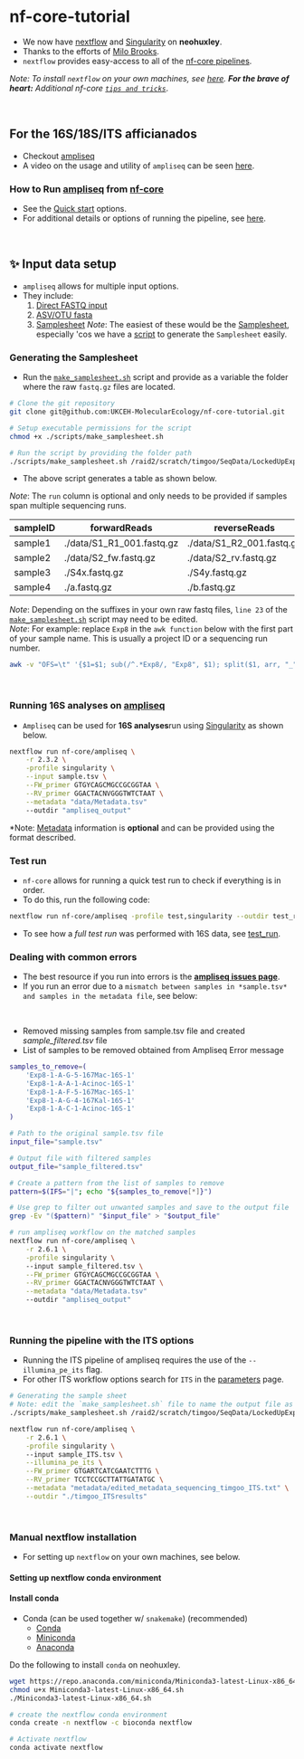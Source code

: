 # nf-core-tutorial
 - We now have [nextflow](https://www.nextflow.io/) and [Singularity](https://osf.io/k89fh/wiki/Singularity/) on **neohuxley**.
 - Thanks to the efforts of [Milo Brooks](https://www.ceh.ac.uk/staff/milo-brooks).
 - `nextflow` provides easy-access to all of the [nf-core pipelines](https://nf-co.re/pipelines).

*Note: To install `nextflow` on your own machines, see [here](https://github.com/UKCEH-MolecularEcology/nf-core-tutorial/edit/main/README.md#manual-nextflow-installation). **For the brave of heart:** Additional nf-core [`tips and tricks`](https://nf-co.re/docs/usage/introduction#tips-and-tricks)*.

&nbsp;
## For the 16S/18S/ITS afficianados
 - Checkout [ampliseq](https://nf-ccarbon&empso.re/ampliseq/2.6.1)
 - A video on the usage and utility of `ampliseq` can be seen [here](https://youtu.be/a0VOEeAvETs).
&nbsp;
### How to Run [ampliseq](https://nf-ccarbon&empso.re/ampliseq/2.6.1) from [nf-core](https://nf-co.re/)
 - See the [Quick start](https://nf-co.re/ampliseq/2.6.1/docs/usage#quick-start) options. 
 - For additional details or options of running the pipeline, see [here](https://nf-co.re/ampliseq/2.6.1/docs/usage#running-the-pipeline).

&nbsp;
## :sparkles: Input data setup
 - `ampliseq` allows for multiple input options.
 - They include:
     1. [Direct FASTQ input](https://nf-co.re/ampliseq/2.6.1/docs/usage#direct-fastq-input)
     2. [ASV/OTU fasta](https://nf-co.re/ampliseq/2.6.1/docs/usage#asvotu-fasta-input)
     3. [Samplesheet](https://nf-co.re/ampliseq/2.6.1/docs/usage#samplesheet-input)
*Note*: The easiest of these would be the [Samplesheet](https://nf-co.re/ampliseq/2.6.1/docs/usage#samplesheet-input), especially 'cos we have a [script]() to generate the `Samplesheet` easily.
&nbsp;
### Generating the Samplesheet
 - Run the [`make_samplesheet.sh`](https://github.com/UKCEH-MolecularEcology/nf-core-tutorial/blob/main/scripts/make_samplesheet.sh) script and provide as a variable the folder where the raw `fastq.gz` files are located.
```bash
# Clone the git repository
git clone git@github.com:UKCEH-MolecularEcology/nf-core-tutorial.git

# Setup executable permissions for the script
chmod +x ./scripts/make_samplesheet.sh

# Run the script by providing the folder path
./scripts/make_samplesheet.sh /raid2/scratch/timgoo/SeqData/LockedUpExp8__/ITS
```
 - The above script generates a table as shown below.
   
*Note*: The `run` column is optional and only needs to be provided if samples span multiple sequencing runs.

| sampleID | forwardReads | reverseReads      | run |
| ----------- | ----------- | ----------- | ----------- |
sample1 | ./data/S1_R1_001.fastq.gz | ./data/S1_R2_001.fastq.gz | A 
sample2 | ./data/S2_fw.fastq.gz | ./data/S2_rv.fastq.gz | A
sample3 | ./S4x.fastq.gz | ./S4y.fastq.gz | B
sample4 | ./a.fastq.gz | ./b.fastq.gz | B  

*Note*: Depending on the suffixes in your own raw fastq files, `line 23` of the [`make_samplesheet.sh`](https://github.com/UKCEH-MolecularEcology/nf-core-tutorial/blob/main/scripts/make_samplesheet.sh) script may need to be edited.  
*Note*: For example: replace `Exp8` in the `awk function` below with the first part of your sample name. This is usually a project ID or a sequencing run number. 
```bash
awk -v "OFS=\t" '{$1=$1; sub(/^.*Exp8/, "Exp8", $1); split($1, arr, "_"); $1=arr[1]}1'
```
&nbsp;
### Running **16S analyses**  on [ampliseq](https://nf-ccarbon&empso.re/ampliseq/2.6.1)
 - `Ampliseq` can be used for **16S analyses**run using [Singularity](https://osf.io/k89fh/wiki/Singularity/) as shown below.
```bash
nextflow run nf-core/ampliseq \
    -r 2.3.2 \
    -profile singularity \
    --input sample.tsv \
    --FW_primer GTGYCAGCMGCCGCGGTAA \
    --RV_primer GGACTACNVGGGTWTCTAAT \
    --metadata "data/Metadata.tsv"
    --outdir "ampliseq_output"
```
*Note: [Metadata](https://nf-co.re/ampliseq/2.6.1/docs/usage#metadata) information is **optional** and can be provided using the format described.
&nbsp;
### **Test run**
 - `nf-core` allows for running a quick test run to check if everything is in order.
 - To do this, run the following code:
```bash
nextflow run nf-core/ampliseq -profile test,singularity --outdir test_run
```   
 - To see how a *full test run* was performed with 16S data, see [test_run](https://github.com/UKCEH-MolecularEcology/nf-core-tutorial/blob/main/notes/test_run.md#errors-due-to-mismatch-between-samples-in-table-and-samples-in-metadata).
&nbsp;

### Dealing with common errors 
 - The best resource if you run into errors is the [**ampliseq issues page**](https://github.com/nf-core/ampliseq/issues).
 - If you run an error due to a `mismatch between samples in *sample.tsv* and samples in the metadata file`, see below:

&nbsp;
 - Removed missing samples from sample.tsv file and created _sample_filtered.tsv_ file
 - List of samples to be removed obtained from Ampliseq Error message
```bash
samples_to_remove=(         
    'Exp8-1-A-G-5-167Mac-16S-1'
    'Exp8-1-A-A-1-Acinoc-16S-1'
    'Exp8-1-A-F-5-167Mac-16S-1'
    'Exp8-1-A-G-4-167Kal-16S-1'
    'Exp8-1-A-C-1-Acinoc-16S-1'
)

# Path to the original sample.tsv file
input_file="sample.tsv"

# Output file with filtered samples
output_file="sample_filtered.tsv"

# Create a pattern from the list of samples to remove
pattern=$(IFS="|"; echo "${samples_to_remove[*]}")

# Use grep to filter out unwanted samples and save to the output file
grep -Ev "($pattern)" "$input_file" > "$output_file"

# run ampliseq workflow on the matched samples
nextflow run nf-core/ampliseq \
    -r 2.6.1 \
    -profile singularity \     
    --input sample_filtered.tsv \
    --FW_primer GTGYCAGCMGCCGCGGTAA \
    --RV_primer GGACTACNVGGGTWTCTAAT \
    --metadata "data/Metadata.tsv"
    --outdir "ampliseq_output"
```

&nbsp;
### Running the pipeline with the ITS options
 - Running the ITS pipeline of ampliseq requires the use of the `--illumina_pe_its` flag.
 - For other ITS workflow options search for `ITS` in the [parameters](https://nf-co.re/ampliseq/2.6.1/parameters) page.
```bash
# Generating the sample sheet
# Note: edit the `make_samplesheet.sh` file to name the output file as `sample_ITS.tsv`
./scripts/make_samplesheet.sh /raid2/scratch/timgoo/SeqData/LockedUpExp8__/ITS

nextflow run nf-core/ampliseq \
    -r 2.6.1 \
    -profile singularity \     
    --input sample_ITS.tsv \
    --illumina_pe_its \
    --FW_primer GTGARTCATCGAATCTTTG \
    --RV_primer TCCTCCGCTTATTGATATGC \
    --metadata "metadata/edited_metadata_sequencing_timgoo_ITS.txt" \
    --outdir "./timgoo_ITSresults" 
```

&nbsp;
### Manual nextflow installation
 - For setting up `nextflow` on your own machines, see below.
&nbsp;  
#### Setting up nextflow conda environment
#### Install conda
- Conda (can be used together w/ `snakemake`) (recommended)
  - [Conda](https://docs.conda.io/projects/conda/en/latest/index.html)
  - [Miniconda](https://docs.conda.io/en/latest/miniconda.html)
  - [Anaconda](https://anaconda.org/)

Do the following to install `conda` on neohuxley.
```bash
wget https://repo.anaconda.com/miniconda/Miniconda3-latest-Linux-x86_64.sh
chmod u+x Miniconda3-latest-Linux-x86_64.sh
./Miniconda3-latest-Linux-x86_64.sh

# create the nextflow conda environment
conda create -n nextflow -c bioconda nextflow

# Activate nextflow
conda activate nextflow
```

